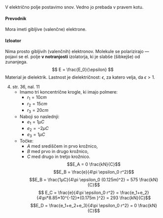 V električno polje postavimo snov.
Vedno jo prebada v pravem kotu.

#### Prevodnik 
Mora imeti gibljive (valenčne) elektrone.

#### Izloator
Nima prosto gibljivih (valenčnih) elektronov. 
Molekule se polarizirajo — pojavi se el. polje **v notranjosti** izolatorja, ki je slabše (šibkejše) od zunanjega. 
$$ E = \frac{E_0}{\epsilon} $$
Material je dielektrik.
Lastnost je dielektričnost: $\epsilon$, za katero velja, da $\epsilon>1$.

4. str. 36, nal. 11
	- Imamo tri koncentrične krogle, ki imajo polmere:
		- $r_1 = 10cm$
		- $r_2 = 15cm$
		- $r_3 = 20cm$
	- Naboji so naslednji:
		- $e_1=1µC$
		- $e_2=-2µC$
		- $e_3=1µC$
	- Točke:
		- $A$ med središčem in prvo krožnico,
		- $B$ med prvo in drugo krožnico,
		- $C$ med drugo in tretjo krožnico.
$$E_A = 0 \frac{kN}{C}$$$$E_B = \frac{e}{4\pi \epsilon_0 r^2}$$
$$E_B = \frac{1µC}{4\pi \epsilon_0 (0.125m)^2} = 575 \frac{kN}{C}$$
$$ E_C = \frac{e}{4\pi \epsilon_0 r^2} = \frac{e_1+e_2}{4\pi*8.85*10^{-12}*{0.175m
}^2} = 293 \frac{kN}{C}$$
$$E_D = \frac{e_1+e_2+e_3}{4\pi \epsilon_0 r^2} = 0 \frac{kN}{C}$$